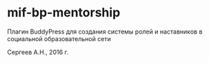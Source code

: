 # mif-bp-mentorship

Плагин BuddyPress для создания системы ролей и наставников в социальной образовательной сети 

Сергеев А.Н., 2016 г.
